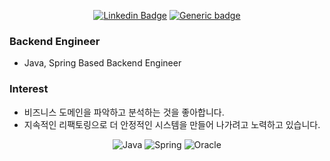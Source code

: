 <div align=center>
  
[![Linkedin Badge](https://img.shields.io/badge/-LinkedIn-blue?style=flat-square&logo=Linkedin&logoColor=white&link=https://www.linkedin.com/in/kyeonghoon-lee-6a2535161/)](https://www.linkedin.com/in/kyeonghoon-lee-6a2535161/)
[![Generic badge](https://img.shields.io/badge/Resume-<COLOR>.svg?link=https://spiced-cousin-d17.notion.site/7777051712544cfc913fa49494075087?pvs=4)](https://spiced-cousin-d17.notion.site/7777051712544cfc913fa49494075087?pvs=4)

</div>

### Backend Engineer
- Java, Spring Based Backend Engineer

### Interest
- 비즈니스 도메인을 파악하고 분석하는 것을 좋아합니다.
- 지속적인 리팩토링으로 더 안정적인 시스템을 만들어 나가려고 노력하고 있습니다.

<div align=center>

![Java](https://img.shields.io/badge/java-%23ED8B00.svg?style=for-the-badge&logo=openjdk&logoColor=white)
![Spring](https://img.shields.io/badge/spring-%236DB33F.svg?style=for-the-badge&logo=spring&logoColor=white)
![Oracle](https://img.shields.io/badge/Oracle-F80000?style=for-the-badge&logo=oracle&logoColor=white)

</div>


<!-- github stat -->
<!-- [![LeeKH's github stats](https://github-readme-stats.vercel.app/api?username=pongdangx2)](https://github.com/anuraghazra/github-readme-stats) -->

